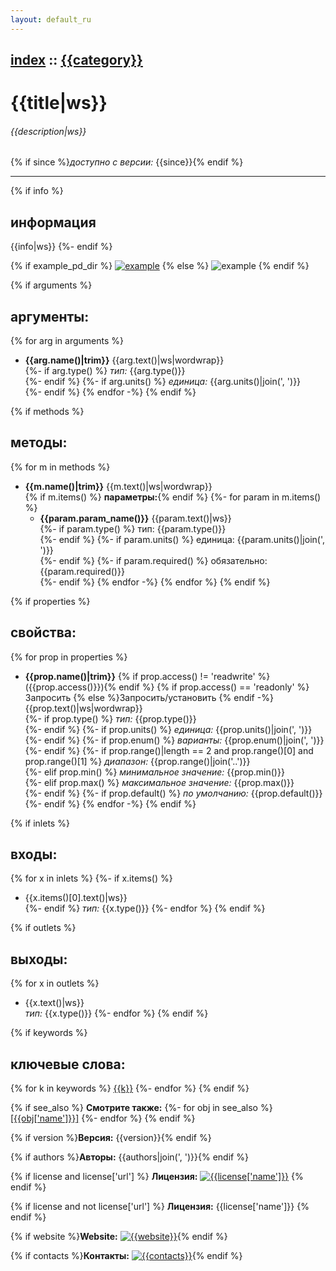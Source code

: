 ```yaml
---
layout: default_ru
---
```

[index](index.html) :: [{{category}}](category_{{category|urlencode}}.html)
---

# {{title|ws}}

###### {{description|ws}}

{% if since %}*доступно с версии:* {{since}}{% endif %}

---

{% if info %}
## информация
{{info|ws}}
{%- endif %}

{% if example_pd_dir %}
[![example]({{example_img_dir}}{{title|urlencode}}.jpg)]({{example_pd_dir}}{{title|urlencode}}.pd)
{% else %}
![example]({{example_img_dir}}{{title|urlencode}}.jpg)
{% endif %}

{% if arguments %}
## аргументы:
{% for arg in arguments %}
* **{{arg.name()|trim}}**
{{arg.text()|ws|wordwrap}}<br>
{%- if arg.type() %}
_тип:_ {{arg.type()}}<br>
{%- endif %}
{%- if arg.units() %}
_единица:_ {{arg.units()|join(', ')}}<br>
{%- endif %}
{% endfor -%}
{% endif %}

{% if methods %}
## методы:
{% for m in methods %}
* **{{m.name()|trim}}**
{{m.text()|ws|wordwrap}}<br>
{% if m.items() %}  __параметры:__{% endif %}
{%- for param in m.items() %}
  - **{{param.param_name()}}** {{param.text()|ws}}<br>
{%- if param.type() %}
    тип: {{param.type()}} <br>
{%- endif %}
{%- if param.units() %}
    единица: {{param.units()|join(', ')}} <br> 
{%- endif %}
{%- if param.required() %}
    обязательно: {{param.required()}} <br> 
{%- endif %}
{% endfor -%}
{% endfor %}
{% endif %}

{% if properties %}
## свойства:
{% for prop in properties %}
* **{{prop.name()|trim}}** {% if prop.access() != 'readwrite' %}({{prop.access()}}){% endif %}
{% if prop.access() == 'readonly' %}Запросить {% else %}Запросить/установить {% endif -%}
{{prop.text()|ws|wordwrap}}<br>
{%- if prop.type() %}
_тип:_ {{prop.type()}}<br>
{%- endif %}
{%- if prop.units() %}
_единица:_ {{prop.units()|join(', ')}}<br>
{%- endif %}
{%- if prop.enum() %}
_варианты:_ {{prop.enum()|join(', ')}}<br>
{%- endif %}
{%- if prop.range()|length == 2 and prop.range()[0] and prop.range()[1] %}
_диапазон:_ {{prop.range()|join('..')}}<br>
{%- elif prop.min() %}
_минимальное значение:_ {{prop.min()}}<br>
{%- elif prop.max() %}
_максимальное значение:_ {{prop.max()}}<br>
{%- endif %}
{%- if prop.default() %}
_по умолчанию:_ {{prop.default()}}<br>
{%- endif %}
{% endfor -%}
{% endif %}

{% if inlets %}
## входы:
{% for x in inlets %}
{%- if x.items() %}
* {{x.items()[0].text()|ws}}<br>
{%- endif %}
_тип:_ {{x.type()}}
{%- endfor %}
{% endif %}

{% if outlets %}
## выходы:
{% for x in outlets %}
* {{x.text()|ws}}<br>
_тип:_ {{x.type()}}
{%- endfor %}
{% endif %}

{% if keywords %}
## ключевые слова:
{% for k in keywords %}
[{{k}}](keywords/{{k|urlencode}}.html)
{%- endfor %}
{% endif %}

{% if see_also %}
**Смотрите также:**
{%- for obj in see_also %}
[\[{{obj['name']}}\]]({{obj['name']|urlencode}}.html)
{%- endfor %}
{% endif %}

{% if version %}**Версия:** {{version}}{% endif %}

{% if authors %}**Авторы:** {{authors|join(', ')}}{% endif %}

{% if license and license['url'] %}
**Лицензия:** 
[![{{license['name']}}]({{license['url']}})]({{license['url']}})
{% endif %}

{% if license and not license['url'] %}
**Лицензия:** {{license['name']}}
{% endif %}

{% if website %}**Website:** [![{{website}}]({{website}})]({{website}}){% endif %}

{% if contacts %}**Контакты:** [![{{contacts}}](mailto:{{contacts}})](mailto:{{contacts}}){% endif %}

